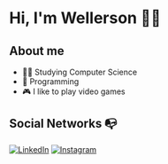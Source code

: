 # Hi, I'm Wellerson :man_technologist:

## About me
- 👨‍🎓 Studying Computer Science
- :blue_heart: Programming
- :video_game: I like to play video games

## Social Networks :mailbox_with_no_mail:

<a href="https://www.linkedin.com/in/wellersonprenholato/" target="_blank"><img src="https://img.shields.io/badge/LinkedIn-%230077B5.svg?&style=flat-square&logo=linkedin&logoColor=white" alt="LinkedIn"></a>
<a href="https://www.instagram.com/wellersonprenholato/" target="_blank"><img src="https://img.shields.io/badge/Instagram-%23E4405F.svg?&style=flat-square&logo=instagram&logoColor=white" alt="Instagram"></a>
